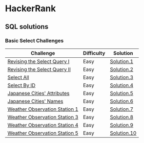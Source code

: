 # HackerRank

## SQL solutions

### Basic Select Challenges

| Challenge | Difficulty | Solution |
|-----------|------------|----------|
| [Revising the Select Query I](https://www.hackerrank.com/challenges/revising-the-select-query/problem?isFullScreen=true) | Easy | [Solution.1](https://github.com/Lenakirara/HackerRank/blob/main/SQL/Basic_Select_Challenges/Revising_the_Select_Query_I.sql) |
| [Revising the Select Query II](https://www.hackerrank.com/challenges/revising-the-select-query-2/problem?isFullScreen=true) | Easy | [Solution.2](https://github.com/Lenakirara/HackerRank/blob/main/SQL/Basic_Select_Challenges/Revising_the_Select_Query_II.sql) |
| [Select All](https://www.hackerrank.com/challenges/select-all-sql/problem?isFullScreen=true) | Easy | [Solution.3](https://github.com/Lenakirara/HackerRank/blob/main/SQL/Basic_Select_Challenges/Select_All.sql) |
| [Select By ID](https://www.hackerrank.com/challenges/select-by-id/problem?isFullScreen=true) | Easy | [Solution.4](https://github.com/Lenakirara/HackerRank/blob/main/SQL/Basic_Select_Challenges/Select_By_ID.sql) |
| [Japanese Cities' Attributes](https://www.hackerrank.com/challenges/japanese-cities-attributes/problem?isFullScreen=true) | Easy | [Solution.5](https://github.com/Lenakirara/HackerRank/blob/main/SQL/Basic_Select_Challenges/Japanese_Cities_Attributes.sql) |
| [Japanese Cities' Names](https://www.hackerrank.com/challenges/japanese-cities-name/problem?isFullScreen=true) | Easy | [Solution.6](https://github.com/Lenakirara/HackerRank/blob/main/SQL/Basic_Select_Challenges/Japanese_Cities_Names.sql) |
| [Weather Observation Station 1](https://www.hackerrank.com/challenges/weather-observation-station-1/problem?isFullScreen=true) | Easy | [Solution.7](https://github.com/Lenakirara/HackerRank/blob/main/SQL/Basic_Select_Challenges/Weather_Observation_Station_1.sql) |
| [Weather Observation Station 3](https://www.hackerrank.com/challenges/weather-observation-station-3/problem?isFullScreen=true) | Easy | [Solution.8](https://github.com/Lenakirara/HackerRank/blob/main/SQL/Basic_Select_Challenges/Weather_Observation_Station_3.sql) |
| [Weather Observation Station 4](https://www.hackerrank.com/challenges/weather-observation-station-4/problem?isFullScreen=true) | Easy | [Solution.9](https://github.com/Lenakirara/HackerRank/blob/main/SQL/Basic_Select_Challenges/Weather_Observation_Station_4.sql) |
| [Weather Observation Station 5](https://www.hackerrank.com/challenges/weather-observation-station-5/problem?isFullScreen=true) | Easy | [Solution.10](https://github.com/Lenakirara/HackerRank/blob/main/SQL/Basic_Select_Challenges/Weather_Observation_Station_5.sql) |

